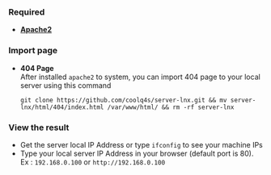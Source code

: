 ### Required
- **[Apache2](https://github.com/coolq4s/server-lnx/tree/main/apache2)**

### Import page

- __404 Page__ \
  After installed `apache2` to system, you can import 404 page to your local server using this command
  ```
  git clone https://github.com/coolq4s/server-lnx.git && mv server-lnx/html/404/index.html /var/www/html/ && rm -rf server-lnx
  ```

### View the result
- Get the server local IP Address or type `ifconfig` to see your machine IPs
- Type your local server IP Address in your browser (default port is 80). Ex : `192.168.0.100` or `http://192.168.0.100`

